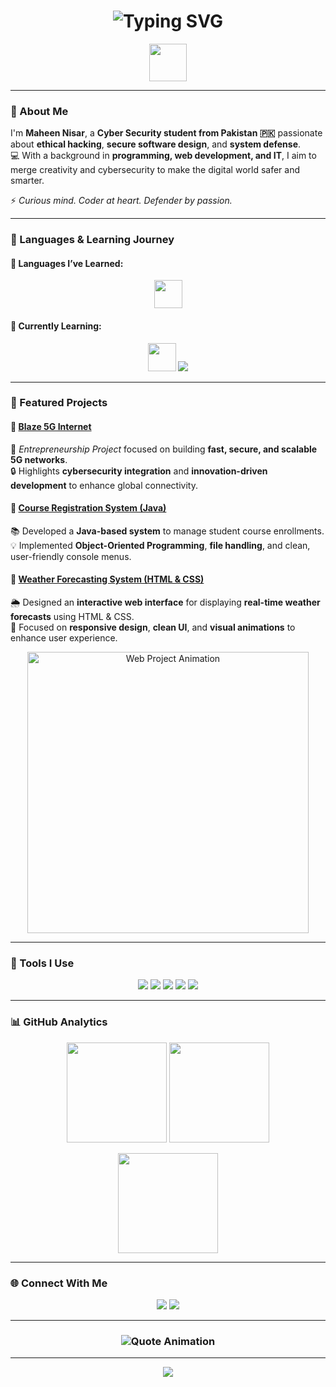 <!-- Profile Header: Hacker Dark Theme -->
<h1 align="center">
  <img src="https://readme-typing-svg.herokuapp.com?font=Fira+Code&size=22&duration=3000&pause=1000&color=00FF9C&center=true&vCenter=true&width=600&lines=👩‍💻+Hey+there%2C+I'm+Maheen+Nisar;🚀+Cyber+Security+Student+%26+Tech+Explorer;💚+Passionate+About+Ethical+Hacking+and+Coding" alt="Typing SVG" />
</h1>

<p align="center">
  <img src="https://media.giphy.com/media/o0vwzuFwCGAFO/giphy.gif" width="60">
</p>

---

### 🧠 About Me  

I'm **Maheen Nisar**, a **Cyber Security student from Pakistan 🇵🇰** passionate about **ethical hacking**, **secure software design**, and **system defense**.  
💻 With a background in **programming, web development, and IT**, I aim to merge creativity and cybersecurity to make the digital world safer and smarter.  

⚡ *Curious mind. Coder at heart. Defender by passion.*  

---

### 📘 Languages & Learning Journey  

#### 🧩 Languages I’ve Learned:
<p align="center">
  <img src="https://skillicons.dev/icons?i=cpp,java,html,css&theme=dark" height="45" />
</p>

#### 🚀 Currently Learning:
<p align="center">
  <img src="https://skillicons.dev/icons?i=python,kali,linux&theme=dark" height="45" />
  <img src="https://img.shields.io/badge/Data%20Structures%20%26%20Algorithms-000000?style=for-the-badge&logo=codeforces&logoColor=00FF9C" />
</p>

---

### 💼 Featured Projects  

#### 🔹 [Blaze 5G Internet](#)
🚀 *Entrepreneurship Project* focused on building **fast, secure, and scalable 5G networks**.  
🔒 Highlights **cybersecurity integration** and **innovation-driven development** to enhance global connectivity.

#### 🔹 [Course Registration System (Java)](#)
📚 Developed a **Java-based system** to manage student course enrollments.  
💡 Implemented **Object-Oriented Programming**, **file handling**, and clean, user-friendly console menus.

#### 🔹 [Weather Forecasting System (HTML & CSS)](#)
🌦️ Designed an **interactive web interface** for displaying **real-time weather forecasts** using HTML & CSS.  
🎨 Focused on **responsive design**, **clean UI**, and **visual animations** to enhance user experience.  

<p align="center">
  <img src="https://media.giphy.com/media/QTfX9Ejfra3ZmNxh6B/giphy.gif" width="450" alt="Web Project Animation">
</p>

---

### 🧰 Tools I Use  

<p align="center">
  <img src="https://img.shields.io/badge/GitHub-000000?style=for-the-badge&logo=github&logoColor=00FF9C" />
  <img src="https://img.shields.io/badge/Visual%20Studio%20Code-000000?style=for-the-badge&logo=visualstudiocode&logoColor=00FF9C" />
  <img src="https://img.shields.io/badge/Kali%20Linux-000000?style=for-the-badge&logo=kalilinux&logoColor=00FF9C" />
  <img src="https://img.shields.io/badge/NetBeans-000000?style=for-the-badge&logo=apache-netbeans-ide&logoColor=00FF9C" />
  <img src="https://img.shields.io/badge/Tuitien-000000?style=for-the-badge&logo=codepen&logoColor=00FF9C" />
</p>

---

### 📊 GitHub Analytics  

<p align="center">
  <img src="https://github-readme-stats.vercel.app/api?username=MaheenNisar&show_icons=true&theme=dark&hide_border=true&bg_color=000000&title_color=00FF9C&icon_color=00FF9C&text_color=9CA3AF" height="160" />
  <img src="https://github-readme-streak-stats.herokuapp.com/?user=MaheenNisar&theme=dark&hide_border=true&background=000000&ring=00FF9C&fire=00FF9C&currStreakLabel=00FF9C" height="160" />
</p>

<p align="center">
  <img src="https://github-readme-stats.vercel.app/api/top-langs/?username=MaheenNisar&layout=compact&theme=dark&hide_border=true&bg_color=000000&title_color=00FF9C&text_color=9CA3AF" height="160" />
</p>

---

### 🌐 Connect With Me  

<p align="center">
  <a href="mailto:maheennisar856@gmail.com"><img src="https://img.shields.io/badge/📧%20Email-00FF9C?style=for-the-badge&logo=gmail&logoColor=000000" /></a>
  <a href="https://github.com/MaheenNisar"><img src="https://img.shields.io/badge/💻%20GitHub-000000?style=for-the-badge&logo=github&logoColor=00FF9C" /></a>
</p>

---

<h3 align="center">
  <img src="https://readme-typing-svg.herokuapp.com?font=Fira+Code&duration=3000&pause=1000&color=00FF9C&center=true&vCenter=true&width=700&lines=“Hack+the+future,+defend+the+present.”;“Code,+Secure,+Repeat.”;“In+cybersecurity,+knowledge+is+the+best+firewall.”" alt="Quote Animation" />
</h3>

---

<p align="center">
  <img src="https://capsule-render.vercel.app/api?type=waving&color=00FF9C&height=100&section=footer&text=💻+Maheen+Nisar+💻&fontColor=000000&fontAlignY=40" />
</p>
